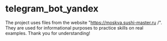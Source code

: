 # telegram_bot_yandex
The project uses files from the website "https://moskva.sushi-master.ru /". 
They are used for informational purposes to practice skills on real examples. 
Thank you for understanding!
